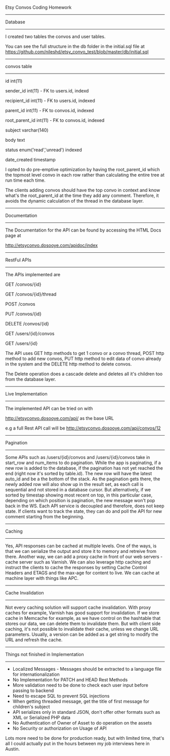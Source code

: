 Etsy Convos Coding Homework

*********
Database
*********

I created two tables the convos and user tables.

You can see the full structure in the db folder in the initial.sql file at https://github.com/nileshd/etsy_convo_test/blob/master/db/initial.sql

************
convos table
*************
   id  int(11)

   sender_id int(11)       - FK to users.id, indexd

   recipient_id int(11)    - FK to users.id, indexed

   parent_id int(11)       - FK to convos.id, indexed

   root_parent_id int(11)  - FK to convos.id, indexed

   subject varchar(140)

   body text

   status enum('read','unread')      indexed

   date_created timestamp


I opted to do pre-emptive optimization by having the root_parent_id which the topmost level convo in each row rather than calculating the entire tree at run time each time.

The clients adding convos should have the top convo in context and know what's the root_parent_id at the time they add any comment. Therefore, it avoids the dynamic calculation of the thread in the database layer.


**************
Documentation
*************

The Documentation for the API can be found by accessing the HTML Docs page at

http://etsyconvo.dosooye.com/apidoc/index

*************
RestFul APIs
*************

The APIs implemented are

GET /convos/{id}

GET /convos/{id}/thread

POST /convos

PUT /convos/{id}

DELETE /convos/{id}




GET /users/{id}/convos

GET /users/{id}

The API uses GET http methods to get 1 convo or a convo thread, POST http method to add new convos, PUT http method to edit data of convo already in the system and the DELETE http method to delete convos.

The Delete operation does a cascade delete and deletes all it's children too from the database layer.

*******************
Live Implementation
*******************

The implemented API can be tried on with

   http://etsyconvo.dosooye.com/api/ as the base URL

e.g a full Rest API call will be http://etsyconvo.dosooye.com/api/convos/12



**********
Pagination
***********
Some APIs such as /users/{id}/convos and /users/{id}/convos take in start_row and num_items to do pagination.
While the app is paginating, if a new row is added to the database, if the pagination has not yet reached the end (right now it's sorted by table.id). The new row will have the latest auto_id and be a the bottom of the stack. As the pagination gets there, the newly added row will also show up in the result set, as each call is sequential and not stored in a database cursor. But alternatively, if we sorted by timestap showing most recent on top, in this particular case, depending on which position is pagination, the new message won't pop back in the WS.
Each API service is decoupled and therefore, does not keep state. If clients want to track the state, they can do and poll the API for new comment starting from the beginning.

*******
Caching
*******

Yes, API responses can be cached at multiple levels. One of the ways, is that we can serialize the output and store it to memory and retreive from there. Another way, we can add a proxy cache in front of our web servers - cache server such as Varnish. We can also leverage http caching and instruct the clients to cache the responses by setting Cache Control Headers and ETAGS and the max-age for content to live. We can cache at machine layer with things like APC.

*******************
Cache Invalidation
*******************
Not every caching solution will support cache invalidation. With proxy caches for example, Varnish has good support for invalidation. If we store cache in Memcache for example, as we have control on the hashtable that stores our data, we can delete them to invalidate them. But with client side caching, it's not possible to invalidate their cache, unless we change URL parameters. Usually, a version can be added as a get string to modify the URL and refresh the cache.


**************************************
Things not finished in Implementation
**************************************
 * Localized Messages - Messages should be extracted to a language file for internationalization
 * No Implementation for PATCH and HEAD Rest Methods
 * More validation need to be done to check each user input before passing to backend
 * Need to escape SQL to prevent SQL injections
 * When getting threaded message, get the title of first message for children's subject
 * API serializes only in standard JSON, don't offer other formats such as XML or Serialized PHP data
 * No Authentication of Owner of Asset to do operation on the assets
 * No Security or authorization on Usage of API





 Lots more need to be done for production ready, but with limited time, that's all I could actually put in the hours between my job interviews here in Austin.
